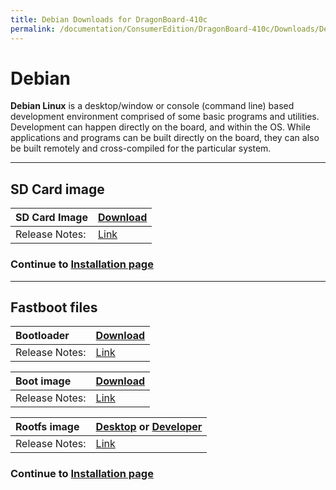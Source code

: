 ```yaml
---
title: Debian Downloads for DragonBoard-410c
permalink: /documentation/ConsumerEdition/DragonBoard-410c/Downloads/Debian.md/
---
```

# Debian

**Debian Linux** is a desktop/window or console (command line) based development environment comprised of some basic programs and utilities. Development can happen directly on the board, and within the OS. While applications and programs can be built directly on the board, they can also be built remotely and cross-compiled for the particular system.

***

## SD Card image

|   SD Card Image    |    [Download](http://builds.96boards.org/releases/dragonboard410c/linaro/debian/latest/dragonboard410c_sdcard_install_debian-*.zip)    |
|:------------------|:-----------------------|
|Release Notes:     |[Link](http://builds.96boards.org/releases/dragonboard410c/linaro/debian/latest/)       |

### Continue to [Installation page](../Installation/)

***

## Fastboot files

|   Bootloader    |    [Download](http://builds.96boards.org/releases/dragonboard410c/linaro/rescue/latest/dragonboard410c_bootloader_emmc_linux-*.zip)    |
|:------------------|:-----------------------|
|Release Notes:     |[Link](http://builds.96boards.org/releases/dragonboard410c/linaro/rescue/latest/)      |

|   Boot image    |    [Download](http://builds.96boards.org/releases/dragonboard410c/linaro/debian/latest/boot-linaro-*-qcom-snapdragon-arm64-*.img.gz)    |
|:------------------|:-----------------------|
|Release Notes:     |[Link](http://builds.96boards.org/releases/dragonboard410c/linaro/debian/latest/)      |

|   Rootfs image    |    [Desktop](http://builds.96boards.org/releases/dragonboard410c/linaro/debian/latest/linaro-*-alip-qcom-snapdragon-arm64-*.img.gz) or [Developer](http://builds.96boards.org/releases/dragonboard410c/linaro/debian/latest/linaro-*-developer-qcom-snapdragon-arm64-*.img.gz)   |
|:------------------|:----------------------------------|
|Release Notes:     |[Link](http://builds.96boards.org/releases/dragonboard410c/linaro/debian/latest/)      |

### Continue to [Installation page](../Installation/)
